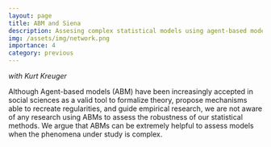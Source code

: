 ```yaml
---
layout: page
title: ABM and Siena
description: Assesing complex statistical models using agent-based modeling
img: /assets/img/network.png
importance: 4
category: previous
---
```


*with Kurt Kreuger*

Although Agent-based models (ABM) have been increasingly accepted in social sciences as a valid tool to formalize theory, propose mechanisms able to recreate regularities, and guide empirical research, we are not aware of any research using ABMs to assess the robustness of our statistical methods. We argue that ABMs can be extremely helpful to assess models when the phenomena under study is complex.

<div class="img_row" style="width: 100%; height: 100%">
    <img class="col three right" src="{{ site.baseurl }}/assets/img/action_chart.png" alt="" title="example image"/>
</div>
<div class="col three caption">
    Action chart of network formation, selection and influence.
</div>

<br/><br/>

As an example, we create an agent-based model (ABM) to evaluate Stochastic Actor-Oriented Model (SIENA) estimation of selection and influence effects. The SIENA Model, proposed by Tom A. B. Snijders and colleagues, is a prominent network analysis method that has gained popularity during the last ten years and been applied to estimate selection and influence for a broad range of behaviors and traits such as substance use, delinquency, violence, health, and educational attainment. However, we know little about the conditions for which this method is reliable or the particular biases it might have.

The results from our analysis show that selection and influence are estimated by SIENA asymmetrically, and that with very simple assumptions, we can generate data where selection estimates are highly sensitive to mis-specification, suggesting caution when interpreting SIENA analyses.


